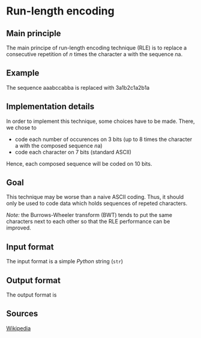 ﻿# Run-length encoding

## Main principle

The main principe of run-length encoding technique (RLE) is to replace a consecutive repetition of $n$ times the character $\mathsf{a}$ with the sequence $n\mathsf{a}$.

## Example

The sequence $\mathsf{aaabccabba}$ is replaced with $3\mathsf{a}1\mathsf{b}2\mathsf{c}1\mathsf{a}2\mathsf{b}1\mathsf{a}$

## Implementation details

In order to implement this technique, some choices have to be made. There, we chose to

+ code each number of occurences on 3 bits (up to $8$ times the character $\mathsf{a}$ with the composed sequence $n\mathsf{a}$)
+ code each character on 7 bits (standard ASCII)

Hence, each composed sequence will be coded on 10 bits.

## Goal

This technique may be worse than a naive ASCII coding. Thus, it should only be used to code data which holds sequences of repeted characters.

*Note:* the Burrows-Wheeler transform (BWT) tends to put the same characters next to each other so that the RLE performance can be improved.

## Input format

The input format is a simple *Python* string (`str`)

## Output format

The output format is 

## Sources

[Wikipedia](https://en.wikipedia.org/wiki/Run-length_encoding)
